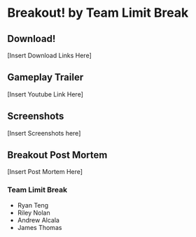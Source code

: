 # Breakout! by Team Limit Break



## Download!

[Insert Download Links Here]




## Gameplay Trailer

[Insert Youtube Link Here]




## Screenshots

[Insert Screenshots here]




## Breakout Post Mortem

[Insert Post Mortem Here]




### Team Limit Break
- Ryan Teng
- Riley Nolan
- Andrew Alcala
- James Thomas
